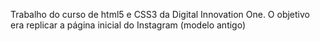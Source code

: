 Trabalho do curso de html5 e CSS3 da Digital Innovation One. O objetivo era replicar a página inicial do Instagram (modelo antigo)
